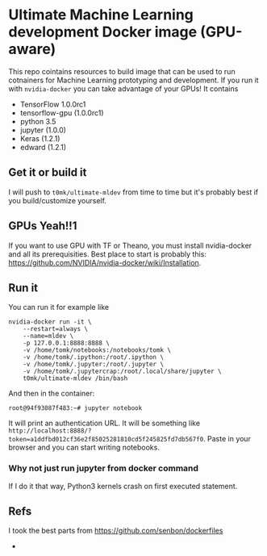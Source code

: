# Ultimate Machine Learning development Docker image (GPU-aware)

This repo cointains resources to build image that can be used to run cotnainers for Machine Learning prototyping and development. If you run it with `nvidia-docker` you can take advantage of your GPUs! It contains

- TensorFlow 1.0.0rc1
- tensorflow-gpu (1.0.0rc1)
- python 3.5
- jupyter (1.0.0)
- Keras (1.2.1)
- edward (1.2.1)

## Get it or build it

I will push to `t0mk/ultimate-mldev` from time to time but it's probably best if you build/customize yourself.

## GPUs Yeah!!1

If you want to use GPU with TF or Theano, you must install nvidia-docker and all its prerequisities. Best place to start is probably this: https://github.com/NVIDIA/nvidia-docker/wiki/Installation.

## Run it

You can run it for example like

```
nvidia-docker run -it \
    --restart=always \
    --name=mldev \
    -p 127.0.0.1:8888:8888 \
    -v /home/tomk/notebooks:/notebooks/tomk \
    -v /home/tomk/.ipython:/root/.ipython \
    -v /home/tomk/.jupyter:/root/.jupyter \
    -v /home/tomk/.jupytercrap:/root/.local/share/jupyter \
    t0mk/ultimate-mldev /bin/bash
```

And then in the container:

```
root@94f93087f483:~# jupyter notebook
```

It will print an authentication URL. It will be something like `http://localhost:8888/?token=a1ddfbd012cf36e2f85025281810cd5f245825fd7db567f0`. Paste in your browser and you can start writing notebooks.

### Why not just run jupyter from docker command

If I do it that way, Python3 kernels crash on first executed statement.


## Refs

I took the best parts from https://github.com/senbon/dockerfiles


- 
